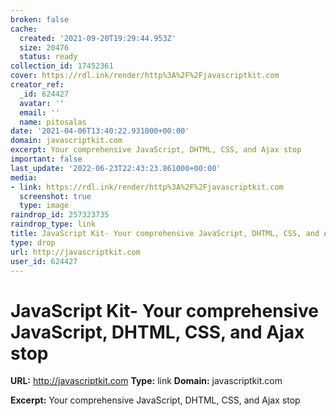 ```yaml
---
broken: false
cache:
  created: '2021-09-20T19:29:44.953Z'
  size: 20476
  status: ready
collection_id: 17452361
cover: https://rdl.ink/render/http%3A%2F%2Fjavascriptkit.com
creator_ref:
  _id: 624427
  avatar: ''
  email: ''
  name: pitosalas
date: '2021-04-06T13:40:22.931000+00:00'
domain: javascriptkit.com
excerpt: Your comprehensive JavaScript, DHTML, CSS, and Ajax stop
important: false
last_update: '2022-06-23T22:43:23.861000+00:00'
media:
- link: https://rdl.ink/render/http%3A%2F%2Fjavascriptkit.com
  screenshot: true
  type: image
raindrop_id: 257323735
raindrop_type: link
title: JavaScript Kit- Your comprehensive JavaScript, DHTML, CSS, and Ajax stop
type: drop
url: http://javascriptkit.com
user_id: 624427
---
```


# JavaScript Kit- Your comprehensive JavaScript, DHTML, CSS, and Ajax stop

**URL:** http://javascriptkit.com
**Type:** link
**Domain:** javascriptkit.com

**Excerpt:** Your comprehensive JavaScript, DHTML, CSS, and Ajax stop

